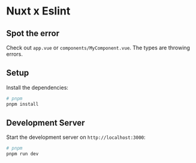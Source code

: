 # Nuxt x Eslint

## Spot the error

Check out `app.vue` or `components/MyComponent.vue`. The types are throwing errors.

## Setup

Install the dependencies:

```bash
# pnpm
pnpm install
```

## Development Server

Start the development server on `http://localhost:3000`:

```bash
# pnpm
pnpm run dev
```
